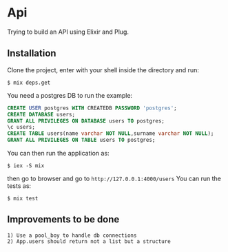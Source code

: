 # Api

Trying to build an API using Elixir and Plug.

## Installation

Clone the project, enter with your shell inside the directory and run:

    $ mix deps.get

You need a postgres DB to run the example:

```sql
CREATE USER postgres WITH CREATEDB PASSWORD 'postgres';
CREATE DATABASE users;
GRANT ALL PRIVILEGES ON DATABASE users TO postgres;
\c users;
CREATE TABLE users(name varchar NOT NULL,surname varchar NOT NULL);
GRANT ALL PRIVILEGES ON TABLE users TO postgres;
```

You can then run the application as:

    $ iex -S mix

then go to browser and go to `http://127.0.0.1:4000/users`
You can run the tests as:

    $ mix test

## Improvements to be done

    1) Use a pool_boy to handle db connections
    2) App.users should return not a list but a structure

